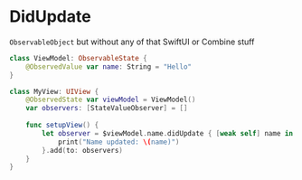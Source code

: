 # DidUpdate

`ObservableObject` but without any of that SwiftUI or Combine stuff

```swift
class ViewModel: ObservableState {
    @ObservedValue var name: String = "Hello"
}

class MyView: UIView {
    @ObservedState var viewModel = ViewModel()
    var observers: [StateValueObserver] = []
    
    func setupView() {
		let observer = $viewModel.name.didUpdate { [weak self] name in
			print("Name updated: \(name)")
		}.add(to: observers)
	}
}
```
